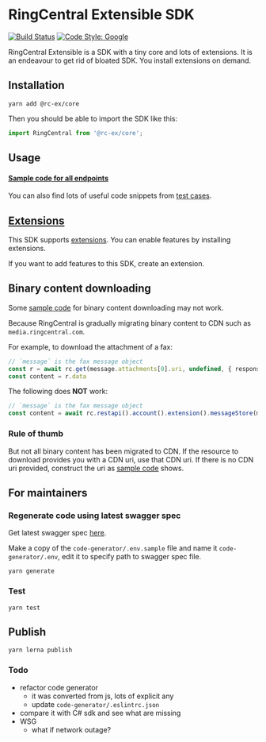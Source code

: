 # RingCentral Extensible SDK

[![Build Status](https://travis-ci.com/ringcentral/ringcentral-extensible.svg?token=316MqomevzwR7zFzsQz2&branch=master)](https://travis-ci.com/ringcentral/ringcentral-extensible)
[![Code Style: Google](https://img.shields.io/badge/code%20style-google-blueviolet.svg)](https://github.com/google/gts)

RingCentral Extensible is a SDK with a tiny core and lots of extensions.
It is an endeavour to get rid of bloated SDK. You install extensions on demand.


## Installation

```
yarn add @rc-ex/core
```

Then you should be able to import the SDK like this:

```ts
import RingCentral from '@rc-ex/core';
```


## Usage

#### [Sample code for all endpoints](./samples.md)

You can also find lots of useful code snippets from [test cases](./test).


## [Extensions](./packages/extensions)

This SDK supports [extensions](./packages/extensions). You can enable features by installing extensions.

If you want to add features to this SDK, create an extension.


## Binary content downloading

Some [sample code](./samples.md) for binary content downloading may not work.

Because RingCentral is gradually migrating binary content to CDN such as `media.ringcentral.com`.

For example, to download the attachment of a fax:

```ts
// `message` is the fax message object
const r = await rc.get(message.attachments[0].uri, undefined, { responseType: 'arraybuffer' })
const content = r.data
```

The following does **NOT** work:

```ts
// `message` is the fax message object
const content = await rc.restapi().account().extension().messageStore(message.id).content(message.attachments[0].id).get()
```

### Rule of thumb

But not all binary content has been migrated to CDN.
If the resource to download provides you with a CDN uri, use that CDN uri.
If there is no CDN uri provided, construct the uri as [sample code](./samples.md) shows.


## For maintainers

### Regenerate code using latest swagger spec

Get latest swagger spec [here](https://github.com/ringcentral/RingCentral.Net/blob/master/code-generator/rc-platform.yml).

Make a copy of the `code-generator/.env.sample` file and name it `code-generator/.env`, edit it to specify path to swagger spec file.

```
yarn generate
```


### Test

```
yarn test
```


## Publish

```
yarn lerna publish
```


### Todo

- refactor code generator
    - it was converted from js, lots of explicit any
    - update `code-generator/.eslintrc.json`
- compare it with C# sdk and see what are missing
- WSG
    - what if network outage?
